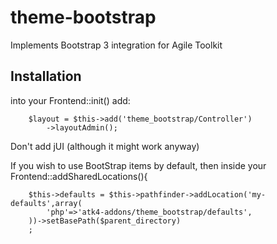 theme-bootstrap
===============

Implements Bootstrap 3 integration for Agile Toolkit

Installation
----

into your Frontend::init() add:

        $layout = $this->add('theme_bootstrap/Controller')
            ->layoutAdmin();

Don't add jUI (although it might work anyway)

If you wish to use BootStrap items by default, then inside your Frontend::addSharedLocations(){

        $this->defaults = $this->pathfinder->addLocation('my-defaults',array(
            'php'=>'atk4-addons/theme_bootstrap/defaults',
        ))->setBasePath($parent_directory)
        ;

